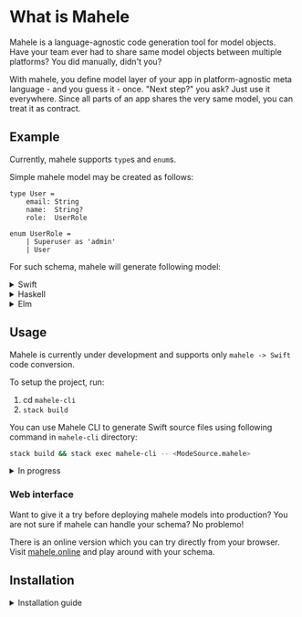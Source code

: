 # What is Mahele

Mahele is a language-agnostic code generation tool for model objects.
Have your team ever had to share same model objects between multiple platforms?
You did manually, didn't you?

With mahele, you define model layer of your app in platform-agnostic meta language - and you guess it - once.
"Next step?" you ask? Just use it everywhere.
Since all parts of an app shares the very same model, you can treat it as contract.

## Example

Currently, mahele supports `type`s and `enum`s.

Simple mahele model may be created as follows:

```mahele
type User =
    email: String
    name:  String?
    role:  UserRole

enum UserRole =
    | Superuser as 'admin'
    | User
```

For such schema, mahele will generate following model:

<details>
<summary>Swift</summary>

```swift
struct User {
    var email: String
    var name: String?
    var role: UserRole
}

enum Role: String {
    case superuser = "admin"
    case user
}
```

</details>

<details>
<summary>Haskell</summary>

```haskell
data User = User
    { email :: String
    , name :: Maybe String
    , role :: UserRole
    }

data Role = Superuser
          | User
}
```

</details>

<details>
<summary>Elm</summary>

```elm
type alias User =
    { email : String
    , name : Maybe String
    , role : UserRole
    }

type Role
    = Superuser
    | User
```

</details>

## Usage

Mahele is currently under development and supports only `mahele -> Swift` code conversion.

To setup the project, run:

1. cd `mahele-cli`
2. `stack build`

You can use Mahele CLI to generate Swift source files using following command in `mahele-cli` directory:

```sh
stack build && stack exec mahele-cli -- <ModeSource.mahele>
```

<details>
<summary>In progress</summary>

Mahele is primarly distributed as a CLI tool.
To create the model, you have two options:

- Download the schema from internet:

```bash
$ curl -L https://myre.po/schema.mahele | mahele 
```

- Use pre-downloaded local schema:

```bash
$ mahele create myschema.mahele 
```

Whenever possible, use the first option - this will help you to use latest schema on all platforms.

</details>

### Web interface

Want to give it a try before deploying mahele models into production?
You are not sure if mahele can handle your schema? No problemo!

There is an online version which you can try directly from your browser. Visit [mahele.online](mahele.online) and play around with your schema.

## Installation

<details>
<summary>Installation guide</summary>
Not available yet! :sad:
</details>
